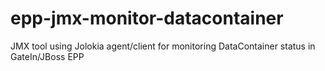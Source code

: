 epp-jmx-monitor-datacontainer
=============================

JMX tool using Jolokia agent/client for monitoring DataContainer status in GateIn/JBoss EPP